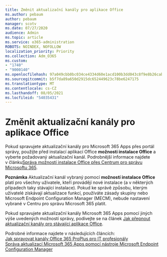 ```yaml
---
title: Změnit aktualizační kanály pro aplikace Office
ms.author: pebaum
author: pebaum
manager: scotv
ms.date: 07/27/2020
audience: Admin
ms.topic: article
ms.service: o365-administration
ROBOTS: NOINDEX, NOFOLLOW
localization_priority: Priority
ms.collection: Adm_O365
ms.custom:
- "1740"
- "9000140"
ms.openlocfilehash: 97a049cbb0bc034ce4334d60e1acd100b3dd043c8f9e8b26cab8580d88201516
ms.sourcegitcommit: b5f7da89a650d2915dc652449623c78be6247175
ms.translationtype: MT
ms.contentlocale: cs-CZ
ms.lasthandoff: 08/05/2021
ms.locfileid: "54035431"
---
```

# <a name="change-update-channels-for-office-apps"></a>Změnit aktualizační kanály pro aplikace Office

Pokud spravujete aktualizační kanály pro Microsoft 365 Apps přes portál správy, použijte před instalací aplikací Office **možnosti instalace Office** a vyberte požadovaný aktualizační kanál. Podrobnější informace najdete v článku[Správa možností instalace Office přes Centrum pro správu Microsoftu 365](https://docs.microsoft.com/deployoffice/manage-software-download-settings-office-365).

**Poznámka** Aktualizační kanál vybraný pomocí **možností instalace Office** platí pro všechny uživatele, kteří provádějí nové instalace (a v některých případech taky stávající instalace). Pokud ke správě způsobu, kterým uživatelé získávají aktualizace funkcí, používáte zásady skupiny nebo Microsoft Endpoint Configuration Manager (MECM), nebude nastavení vybrané v Centru pro správu Microsoft 365 platit.

Pokud spravujete aktualizační kanály Microsoft 365 Apps pomocí jiných výše uvedených možností správy, podívejte se na článek [Jak přepnout aktualizační kanály pro stávající aplikace Office](https://support.microsoft.com/help/3185078/how-to-switch-from-semi-annual-channel-to-monthly-channel).

Podrobné informace najdete v následujících článcích:  
[Jak spravovat kanály Office 365 ProPlus pro IT profesionály](https://techcommunity.microsoft.com/t5/office-365-blog/how-to-manage-office-365-proplus-channels-for-it-pros/ba-p/795813)  
[Správa aktualizací Microsoft 365 Apps pomocí nástroje Microsoft Endpoint Configuration Manager](https://docs.microsoft.com/deployoffice/manage-microsoft-365-apps-updates-configuration-manager)